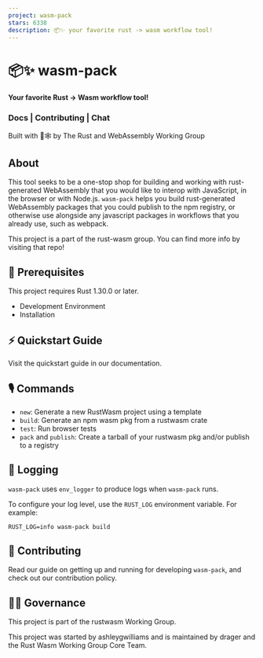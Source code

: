 ```yaml
---
project: wasm-pack
stars: 6338
description: 📦✨ your favorite rust -> wasm workflow tool!
---
```


📦✨ wasm-pack
=============

**Your favorite Rust → Wasm workflow tool!**

### Docs | Contributing | Chat

Built with 🦀🕸 by The Rust and WebAssembly Working Group

About
-----

This tool seeks to be a one-stop shop for building and working with rust- generated WebAssembly that you would like to interop with JavaScript, in the browser or with Node.js. `wasm-pack` helps you build rust-generated WebAssembly packages that you could publish to the npm registry, or otherwise use alongside any javascript packages in workflows that you already use, such as webpack.

This project is a part of the rust-wasm group. You can find more info by visiting that repo!

🔮 Prerequisites
----------------

This project requires Rust 1.30.0 or later.

-   Development Environment
-   Installation

⚡ Quickstart Guide
------------------

Visit the quickstart guide in our documentation.

🎙️ Commands
------------

-   `new`: Generate a new RustWasm project using a template
-   `build`: Generate an npm wasm pkg from a rustwasm crate
-   `test`: Run browser tests
-   `pack` and `publish`: Create a tarball of your rustwasm pkg and/or publish to a registry

📝 Logging
----------

`wasm-pack` uses `env_logger` to produce logs when `wasm-pack` runs.

To configure your log level, use the `RUST_LOG` environment variable. For example:

```
RUST_LOG=info wasm-pack build
```

👯 Contributing
---------------

Read our guide on getting up and running for developing `wasm-pack`, and check out our contribution policy.

🤹‍♀️ Governance
----------------

This project is part of the rustwasm Working Group.

This project was started by ashleygwilliams and is maintained by drager and the Rust Wasm Working Group Core Team.
